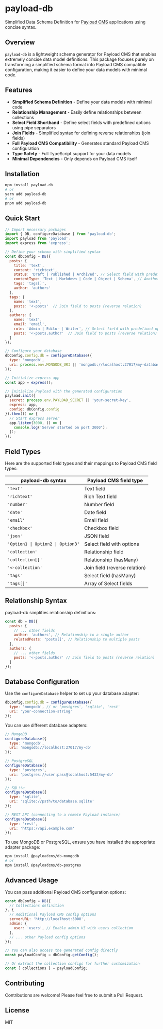 # payload-db

Simplified Data Schema Definition for [Payload CMS](https://payloadcms.com) applications using concise syntax.

## Overview

`payload-db` is a lightweight schema generator for Payload CMS that enables extremely concise data model definitions. This package focuses purely on transforming a simplified schema format into Payload CMS compatible configuration, making it easier to define your data models with minimal code.

## Features

- **Simplified Schema Definition** - Define your data models with minimal code
- **Relationship Management** - Easily define relationships between collections
- **Select Field Shorthand** - Define select fields with predefined options using pipe separators
- **Join Fields** - Simplified syntax for defining reverse relationships (join fields)
- **Full Payload CMS Compatibility** - Generates standard Payload CMS configuration
- **Type Safety** - Full TypeScript support for your data models
- **Minimal Dependencies** - Only depends on Payload CMS itself

## Installation

```bash
npm install payload-db
# or
yarn add payload-db
# or
pnpm add payload-db
```

## Quick Start

```javascript
// Import necessary packages
import { DB, configureDatabase } from 'payload-db';
import payload from 'payload';
import express from 'express';

// Define your schema with simplified syntax
const dbConfig = DB({
  posts: {
    title: 'text',
    content: 'richtext',
    status: 'Draft | Published | Archived', // Select field with predefined options
    contentType: 'Text | Markdown | Code | Object | Schema', // Another select field example
    tags: 'tags[]',
    author: 'authors'
  },
  tags: {
    name: 'text',
    posts: '<-posts'  // Join field to posts (reverse relation)
  },
  authors: {
    name: 'text',
    email: 'email',
    role: 'Admin | Editor | Writer', // Select field with predefined options
    posts: '<-posts.author'  // Join field to posts (reverse relation)
  }
});

// Configure your database
dbConfig.config.db = configureDatabase({
  type: 'mongodb',
  uri: process.env.MONGODB_URI || 'mongodb://localhost:27017/my-database'
});

// Initialize express app
const app = express();

// Initialize Payload with the generated configuration
payload.init({
  secret: process.env.PAYLOAD_SECRET || 'your-secret-key',
  express: app,
  config: dbConfig.config
}).then(() => {
  // Start express server
  app.listen(3000, () => {
    console.log('Server started on port 3000');
  });
});
```

## Field Types

Here are the supported field types and their mappings to Payload CMS field types:

| payload-db syntax | Payload CMS field type |
|-------------------|-------------------------|
| `'text'`          | Text field              |
| `'richtext'`      | Rich Text field         |
| `'number'`        | Number field            |
| `'date'`          | Date field              |
| `'email'`         | Email field             |
| `'checkbox'`      | Checkbox field          |
| `'json'`          | JSON field              |
| `'Option1 \| Option2 \| Option3'` | Select field with options |
| `'collection'`    | Relationship field      |
| `'collection[]'`  | Relationship (hasMany)  |
| `'<-collection'`  | Join field (reverse relation) |
| `'tags'`          | Select field (hasMany)  |
| `'tags[]'`        | Array of Select fields  |

## Relationship Syntax

payload-db simplifies relationship definitions:

```javascript
const db = DB({
  posts: {
    // ... other fields
    author: 'authors', // Relationship to a single author
    relatedPosts: 'posts[]', // Relationship to multiple posts
  },
  authors: {
    // ... other fields
    posts: '<-posts.author' // Join field to posts (reverse relation)
  }
});
```

## Database Configuration

Use the `configureDatabase` helper to set up your database adapter:

```javascript
dbConfig.config.db = configureDatabase({
  type: 'mongodb', // or 'postgres', 'sqlite', 'rest'
  uri: 'your-connection-string'
});
```

You can use different database adapters:

```javascript
// MongoDB
configureDatabase({
  type: 'mongodb',
  uri: 'mongodb://localhost:27017/my-db'
});

// PostgreSQL
configureDatabase({
  type: 'postgres',
  uri: 'postgres://user:pass@localhost:5432/my-db'
});

// SQLite
configureDatabase({
  type: 'sqlite',
  uri: 'sqlite://path/to/database.sqlite'
});

// REST API (connecting to a remote Payload instance)
configureDatabase({
  type: 'rest',
  uri: 'https://api.example.com'
});
```

To use MongoDB or PostgreSQL, ensure you have installed the appropriate adapter package:

```bash
npm install @payloadcms/db-mongodb
# or
npm install @payloadcms/db-postgres
```

## Advanced Usage

You can pass additional Payload CMS configuration options:

```javascript
const dbConfig = DB({
  // Collections definition
}, {
  // Additional Payload CMS config options
  serverURL: 'http://localhost:3000',
  admin: {
    user: 'users', // Enable admin UI with users collection
  },
  // ... other Payload config options
});

// You can also access the generated config directly
const payloadConfig = dbConfig.getConfig();

// Or extract the collection configs for further customization
const { collections } = payloadConfig;
```

## Contributing

Contributions are welcome! Please feel free to submit a Pull Request.

## License

MIT
